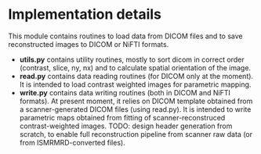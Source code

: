 # Implementation details
This module contains routines to load data from DICOM files and to save reconstructed images to DICOM or NiFTI formats.

- **utils.py**  contains utility routines, mostly to sort dicom in correct order (contrast, slice, ny, nx) and to calculate spatial orientation of the image.
- **read.py** contains data reading routines (for DICOM only at the moment). It is intended to load contrast weighted images for parametric mapping.
- **write.py** contains data writing routines (both in DICOM and NiFTI formats). At present moment, it relies on DICOM template obtained from a scanner-generated DICOM files (using read.py). It is intended to write parametric maps obtained from fitting of scanner-reconstruced contrast-weighted images. TODO: design header generation from scratch, to enable full reconstruction pipeline from scanner raw data (or from ISMRMRD-converted files).
